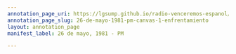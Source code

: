 ```yaml
---
annotation_page_uri: https://lgsump.github.io/radio-venceremos-espanol/annotations/26-de-mayo-1981-pm-canvas-1-enfrentamiento.json
annotation_page_slug: 26-de-mayo-1981-pm-canvas-1-enfrentamiento
layout: annotation_page
manifest_label: 26 de mayo, 1981 - PM

---
```

